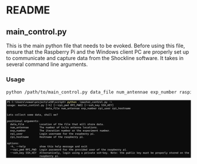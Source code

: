 # README

## main\_control.py

This is the main python file that needs to be evoked. Before using this file, ensure that the Raspberry Pi and the Windows client PC are properly set up to communicate and capture data from the Shockline software. It takes in several command line arguments.&#x20;

### Usage

```bash
python /path/to/main_control.py data_file num_antennae exp_number raspi_user raspi_hostname --raspi_pwd --raspi_key
```

![](./images/script_help.PNG)
